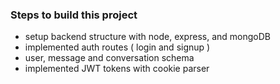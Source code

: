 ### Steps to build this project
- setup backend structure with node, express, and mongoDB
- implemented auth routes ( login and signup )
- user, message and conversation schema
- implemented JWT tokens with cookie parser